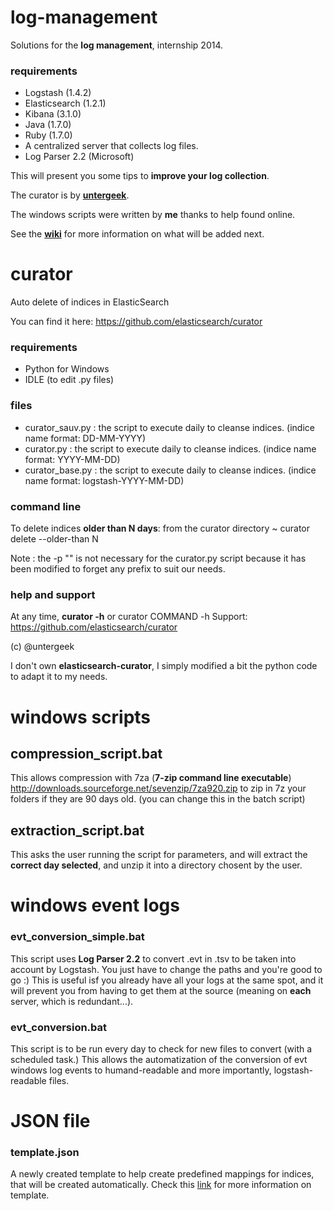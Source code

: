 log-management
==============

Solutions for the __log management__, internship 2014.

### requirements
- Logstash (1.4.2)
- Elasticsearch (1.2.1)
- Kibana (3.1.0)
- Java (1.7.0)
- Ruby (1.7.0)
- A centralized server that collects log files.
- Log Parser 2.2 (Microsoft)

This will present you some tips to __improve your log collection__.

The curator is by [__untergeek__](http://github.com/untergeek).

The windows scripts were written by __me__ thanks to help found online.

See the [__wiki__](https://github.com/marionfaugoin/log-management/wiki) for more information on what will be added next.

# curator

Auto delete of indices in ElasticSearch

You can find it here: https://github.com/elasticsearch/curator

### requirements
- Python for Windows
- IDLE (to edit .py files)

### files
- curator_sauv.py : the script to execute daily to cleanse indices. (indice name format: DD-MM-YYYY)
- curator.py : the script to execute daily to cleanse indices. (indice name format: YYYY-MM-DD)
- curator_base.py : the script to execute daily to cleanse indices. (indice name format: logstash-YYYY-MM-DD)

### command line
To delete indices __older than N days__: from the curator directory
~ curator delete --older-than N

Note : the -p "" is not necessary for the curator.py script because it has been modified to forget any prefix to suit our needs.

### help and support
At any time, __curator -h__ or curator COMMAND -h
Support: https://github.com/elasticsearch/curator

(c) @untergeek

I don't own __elasticsearch-curator__, I simply modified a bit the python code to adapt it to my needs. 

# windows scripts

## compression_script.bat

This allows compression with 7za (__7-zip command line executable__) http://downloads.sourceforge.net/sevenzip/7za920.zip to zip in 7z your folders if they are 90 days old. (you can change this in the batch script)

## extraction_script.bat

This asks the user running the script for parameters, and will extract the __correct day selected__, and unzip it into a directory chosent by the user.

# windows event logs

### evt_conversion_simple.bat

This script uses __Log Parser 2.2__ to convert .evt in .tsv to be taken into account by Logstash. You just have to change the paths and you're good to go :) This is useful isf you already have all your logs at the same spot, and it will prevent you from having to get them at the source (meaning on __each__ server, which is redundant...).

### evt_conversion.bat

This script is to be run every day to check for new files to convert (with a scheduled task.) This allows the automatization of the conversion of evt windows log events to humand-readable and more importantly, logstash-readable files.

# JSON file

### template.json

A newly created template to help create predefined mappings for indices, that will be created automatically. Check this [link](http://www.elasticsearch.org/guide/en/elasticsearch/reference/current/indices-templates.html#indices-templates) for more information on template.
